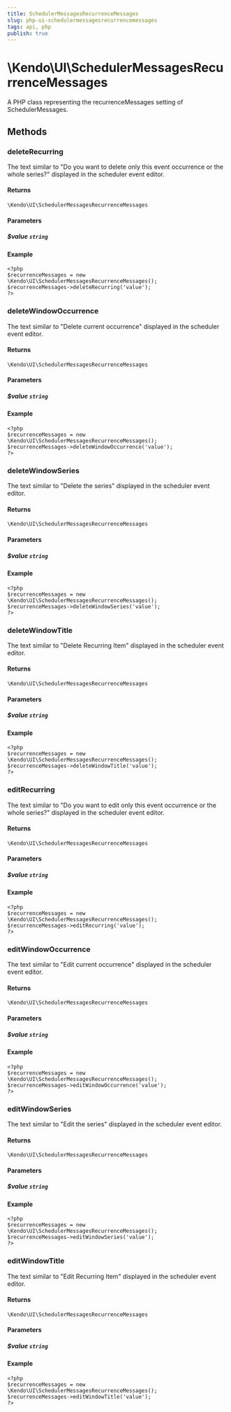 ```yaml
---
title: SchedulerMessagesRecurrenceMessages
slug: php-ui-schedulermessagesrecurrencemessages
tags: api, php
publish: true
---
```


# \Kendo\UI\SchedulerMessagesRecurrenceMessages

A PHP class representing the recurrenceMessages setting of SchedulerMessages.


## Methods

### deleteRecurring
The text similar to "Do you want to delete only this event occurrence or the whole series?" displayed in the scheduler event editor.

#### Returns
`\Kendo\UI\SchedulerMessagesRecurrenceMessages`

#### Parameters

##### $value `string`



#### Example 
    <?php
    $recurrenceMessages = new \Kendo\UI\SchedulerMessagesRecurrenceMessages();
    $recurrenceMessages->deleteRecurring('value');
    ?>

### deleteWindowOccurrence
The text similar to "Delete current occurrence" displayed in the scheduler event editor.

#### Returns
`\Kendo\UI\SchedulerMessagesRecurrenceMessages`

#### Parameters

##### $value `string`



#### Example 
    <?php
    $recurrenceMessages = new \Kendo\UI\SchedulerMessagesRecurrenceMessages();
    $recurrenceMessages->deleteWindowOccurrence('value');
    ?>

### deleteWindowSeries
The text similar to "Delete the series" displayed in the scheduler event editor.

#### Returns
`\Kendo\UI\SchedulerMessagesRecurrenceMessages`

#### Parameters

##### $value `string`



#### Example 
    <?php
    $recurrenceMessages = new \Kendo\UI\SchedulerMessagesRecurrenceMessages();
    $recurrenceMessages->deleteWindowSeries('value');
    ?>

### deleteWindowTitle
The text similar to "Delete Recurring Item" displayed in the scheduler event editor.

#### Returns
`\Kendo\UI\SchedulerMessagesRecurrenceMessages`

#### Parameters

##### $value `string`



#### Example 
    <?php
    $recurrenceMessages = new \Kendo\UI\SchedulerMessagesRecurrenceMessages();
    $recurrenceMessages->deleteWindowTitle('value');
    ?>

### editRecurring
The text similar to "Do you want to edit only this event occurrence or the whole series?" displayed in the scheduler event editor.

#### Returns
`\Kendo\UI\SchedulerMessagesRecurrenceMessages`

#### Parameters

##### $value `string`



#### Example 
    <?php
    $recurrenceMessages = new \Kendo\UI\SchedulerMessagesRecurrenceMessages();
    $recurrenceMessages->editRecurring('value');
    ?>

### editWindowOccurrence
The text similar to "Edit current occurrence" displayed in the scheduler event editor.

#### Returns
`\Kendo\UI\SchedulerMessagesRecurrenceMessages`

#### Parameters

##### $value `string`



#### Example 
    <?php
    $recurrenceMessages = new \Kendo\UI\SchedulerMessagesRecurrenceMessages();
    $recurrenceMessages->editWindowOccurrence('value');
    ?>

### editWindowSeries
The text similar to "Edit the series" displayed in the scheduler event editor.

#### Returns
`\Kendo\UI\SchedulerMessagesRecurrenceMessages`

#### Parameters

##### $value `string`



#### Example 
    <?php
    $recurrenceMessages = new \Kendo\UI\SchedulerMessagesRecurrenceMessages();
    $recurrenceMessages->editWindowSeries('value');
    ?>

### editWindowTitle
The text similar to "Edit Recurring Item" displayed in the scheduler event editor.

#### Returns
`\Kendo\UI\SchedulerMessagesRecurrenceMessages`

#### Parameters

##### $value `string`



#### Example 
    <?php
    $recurrenceMessages = new \Kendo\UI\SchedulerMessagesRecurrenceMessages();
    $recurrenceMessages->editWindowTitle('value');
    ?>

